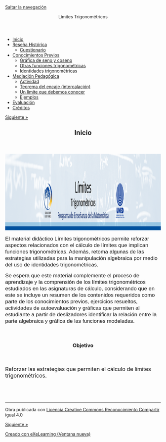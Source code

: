 <!doctype html>
<html lang="es">
<head>
<link rel="stylesheet" type="text/css" href="base.css" />
<link rel="stylesheet" type="text/css" href="content.css" />
<link rel="stylesheet" type="text/css" href="nav.css" />
<meta http-equiv="content-type" content="text/html;  charset=utf-8" />
<title>Límites Trigonométricos </title>
<link rel="shortcut icon" href="favicon.ico" type="image/x-icon" />
<meta name="author" content="." />
<link rel="license" type="text/html" href="http://creativecommons.org/licenses/by-sa/4.0/" />
<meta name="generator" content="eXeLearning 2.9 - exelearning.net" />
<meta name="description" content="." />
<!--[if lt IE 9]><script type="text/javascript" src="exe_html5.js"></script><![endif]-->
<script type="text/javascript" src="exe_jquery.js"></script>
<script type="text/javascript" src="common_i18n.js"></script>
<script type="text/javascript" src="common.js"></script>
<meta name="viewport" content="width=device-width, initial-scale=1" /><script>
window.MathJax = {
  tex: {
    tags: "ams",
    inlineMath: [ ['$','$'], ["\\(","\\)"] ],
    displayMath: [ ['$$','$$'], ["\\[","\\]"] ],
    processEscapes: true
  },
  options: {
    ignoreHtmlClass: 'tex2jax_ignore',
    processHtmlClass: 'tex2jax_process'
  }
};
</script>
<script src="https://cdn.jsdelivr.net/npm/mathjax@3/es5/tex-chtml.js" id="MathJax-script">
</script></head>
<body class="exe-web-site" id="exe-node-0"><script type="text/javascript">document.body.className+=" js"</script>
<div id="content">
<p id="skipNav"><a href="#main" class="sr-av">Saltar la navegación</a></p>
<header id="header"  style="background-image: url(banner2.png); background-repeat: repeat-x;"><div id="headerContent">Límites Trigonométricos</div></header>
<nav id="siteNav">
<ul>
   <li id="active"><a href="index.html" class="active daddy main-node">Inicio</a></li>
   <li><a href="resea_histrica.html" class="daddy">Reseña Histórica</a>
   <ul class="other-section">
      <li><a href="cuestionario.html" class="no-ch">Cuestionario</a></li>
   </ul>
   </li>
   <li><a href="conocimientos_previos.html" class="daddy">Conocimientos Previos</a>
   <ul class="other-section">
      <li><a href="grfica_de_seno_y_coseno.html" class="no-ch">Gráfica de seno y coseno</a></li>
      <li><a href="otras_funciones_trigonomtricas.html" class="no-ch">Otras funciones trigonométricas</a></li>
      <li><a href="identidades_trigonomtricas.html" class="no-ch">Identidades trigonométricas</a></li>
   </ul>
   </li>
   <li><a href="mediacin_pedaggica.html" class="daddy">Mediación Pedagógica</a>
   <ul class="other-section">
      <li><a href="actividad.html" class="no-ch">Actividad</a></li>
      <li><a href="teorema_del_encaje_intercalacin.html" class="no-ch">Teorema del encaje (intercalación)</a></li>
      <li><a href="un_lmite_que_debemos_conocer.html" class="no-ch">Un límite que debemos conocer</a></li>
      <li><a href="ejemplos.html" class="no-ch">Ejemplos</a></li>
   </ul>
   </li>
   <li><a href="evaluacin.html" class="no-ch">Evaluación</a></li>
   <li><a href="crditos.html" class="no-ch">Créditos</a></li>
</ul>
</nav>
<div id='topPagination'>
<nav class="pagination noprt">
<a href="resea_histrica.html" class="next"><span>Siguiente<span> &raquo;</span></span></a>
</nav>
</div>
<div id="main-wrapper">
<section id="main">
<header id="nodeDecoration"><h1 id="nodeTitle">Inicio</h1></header>
<article class="iDevice_wrapper FreeTextIdevice" id="id0">
<div class="iDevice emphasis0">
<div id="ta0_85" class="block iDevice_content">
<p style="text-align: center;"><img src="banner2.png" alt="" width="1594" height="247" /></p>
<p><span style="font-size: 13pt;"></span></p>
<p><span style="font-size: 13pt; font-family: helvetica, arial, sans-serif;">El material didáctico Límites trigonométricos permite reforzar aspectos relacionados con el cálculo de límites que implican funciones trigonométricas. Además, retoma algunas de las estrategias utilizadas para la manipulación algebraica por medio del uso de identidades trigonométricas. </span></p>
<p><span style="font-size: 13pt; font-family: helvetica, arial, sans-serif;">Se espera que este material complemente el proceso de aprendizaje y la comprensión de los límites trigonométricos estudiados en las asignaturas de cálculo, considerando que en este se incluye un resumen de los contenidos requeridos como parte de los conocimientos previos, ejercicios resueltos, actividades de autoevaluación y gráficas que permiten al estudiante a partir de deslizadores identificar la relación entre la parte algebraica y gráfica de las funciones modeladas.</span></p>
<p></p>
<p></p>
<p><span style="font-size: 13pt;">  </span></p>
<p></p>
</div>
</div>
</article>
<article class="iDevice_wrapper objectivesIdevice em_iDevice em_iDevice_objectives" id="id17">
<div class="iDevice emphasis1" >
<header class="iDevice_header"><h1 class="iDeviceTitle">Objetivo</h1></header>
<div class="iDevice_inner">
<div class="iDevice_content_wrapper">
<div id="ta17_121_2" class="block iDevice_content">
<p><span style="font-size: 13pt;">Reforzar las estrategias que permiten el cálculo de límites trigonométricos.</span></p>
</div>
</div>
</div>
</div>
</article>
<article class="iDevice_wrapper textIdevice" id="id18">
<div class="iDevice emphasis0" >
<div id="ta18_122_2" class="block iDevice_content">
<div class="exe-text"><p> </p>
<p> </p>
<hr />
<p></p></div>
</div>
</div>
</article>
<div id="packageLicense" class="cc cc-by-sa">
<p><span>Obra publicada con</span> <a rel="license" href="http://creativecommons.org/licenses/by-sa/4.0/">Licencia Creative Commons Reconocimiento Compartir igual 4.0</a></p>
</div>
</section>
</div>
<div id='bottomPagination'>
<nav class="pagination noprt">
<a href="resea_histrica.html" class="next"><span>Siguiente<span> &raquo;</span></span></a>
</nav>
</div>
</div>
<p id="made-with-eXe"><a href="https://exelearning.net/" target="_blank" rel="noopener"><span>Creado con eXeLearning<span> (Ventana nueva)</span></span></a></p><script type="text/javascript" src="_fpd_js.js"></script></body></html>
